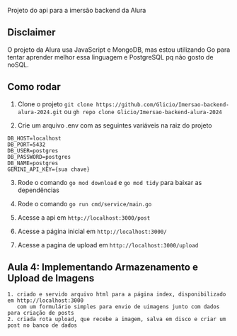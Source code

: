 Projeto do api para a imersão backend da Alura

## Disclaimer

O projeto da Alura usa JavaScript e MongoDB, mas estou utilizando Go para tentar aprender melhor essa linguagem e PostgreSQL pq não gosto de noSQL.

## Como rodar

1. Clone o projeto 
    `git clone https://github.com/Glicio/Imersao-backend-alura-2024.git`
    ou 
    `gh repo clone Glicio/Imersao-backend-alura-2024`

2. Crie um arquivo .env com as seguintes variáveis na raiz do projeto

```
DB_HOST=localhost
DB_PORT=5432
DB_USER=postgres
DB_PASSWORD=postgres
DB_NAME=postgres
GEMINI_API_KEY={sua chave}
```

3. Rode o comando `go mod download` e `go mod tidy` para baixar as dependências

4. Rode o comando `go run cmd/service/main.go`

5. Acesse a api em `http://localhost:3000/post`

6. Acesse a página inicial em `http://localhost:3000/`

7. Acesse a pagina de upload em `http://localhost:3000/upload`

## Aula 4: Implementando Armazenamento e Upload de Imagens

    1. criado e servido arquivo html para a página index, disponibilizado em http://localhost:3000
       com um formulário simples para envio de uimagens junto com dados para criação de posts
    2. criada rota upload, que recebe a imagem, salva em disco e criar um post no banco de dados
